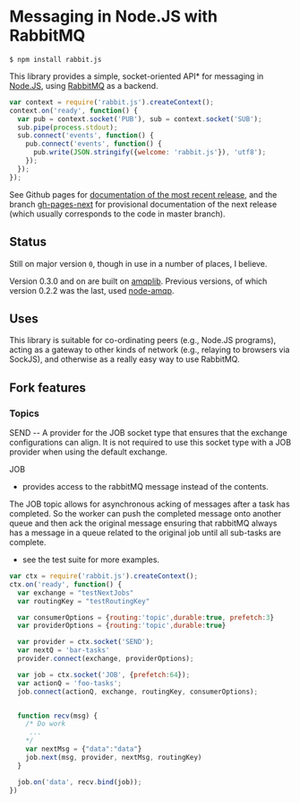 # Messaging in Node.JS with RabbitMQ

    $ npm install rabbit.js

This library provides a simple, socket-oriented API* for messaging in
[Node.JS](http://nodejs.org/), using
[RabbitMQ](http://www.rabbitmq.com/) as a backend.

```js
var context = require('rabbit.js').createContext();
context.on('ready', function() {
  var pub = context.socket('PUB'), sub = context.socket('SUB');
  sub.pipe(process.stdout);
  sub.connect('events', function() {
    pub.connect('events', function() {
      pub.write(JSON.stringify({welcome: 'rabbit.js'}), 'utf8');
    });
  });
});
```

See Github pages for [documentation of the most recent
release][gh-pages], and the branch
[gh-pages-next](https://github.com/squaremo/rabbit.js/tree/gh-pages-next)
for provisional documentation of the next release (which usually
corresponds to the code in master branch).

## Status

Still on major version `0`, though in use in a number of places, I
believe.

Version 0.3.0 and on are built on [amqplib][]. Previous versions, of
which version 0.2.2 was the last, used [node-amqp][].

## Uses

This library is suitable for co-ordinating peers (e.g., Node.JS
programs), acting as a gateway to other kinds of network (e.g.,
relaying to browsers via SockJS), and otherwise as a really easy way
to use RabbitMQ.

## Fork features

### Topics
SEND
-- A provider for the JOB socket type that ensures that the exchange
configurations can align. It is not required to use this socket type
with a JOB provider when using the default exchange.

JOB
- provides access to the rabbitMQ message instead of the contents.

The JOB topic allows for asynchronous acking of messages after a
task has completed. So the worker can push the completed message
onto another queue and then ack the original message ensuring that
rabbitMQ always has a message in a queue related to the original
job until all sub-tasks are complete.

 * see the test suite for more examples.

```js
var ctx = require('rabbit.js').createContext();
ctx.on('ready', function() {
  var exchange = "testNextJobs"
  var routingKey = "testRoutingKey"

  var consumerOptions = {routing:'topic',durable:true, prefetch:3}
  var providerOptions = {routing:'topic',durable:true}

  var provider = ctx.socket('SEND');
  var nextQ = 'bar-tasks'
  provider.connect(exchange, providerOptions);

  var job = ctx.socket('JOB', {prefetch:64});
  var actionQ = 'foo-tasks';
  job.connect(actionQ, exchange, routingKey, consumerOptions);


  function recv(msg) {
    /* Do work
     ...
    */
    var nextMsg = {"data":"data"}
    job.next(msg, provider, nextMsg, routingKey)
  }

  job.on('data', recv.bind(job));
})
```


[amqplib]: https://github.com/squaremo/amqp.node/
[node-amqp]: https://github.com/postwait/node-amqp/
[gh-pages]: https://squaremo.github.io/rabbit.js/
